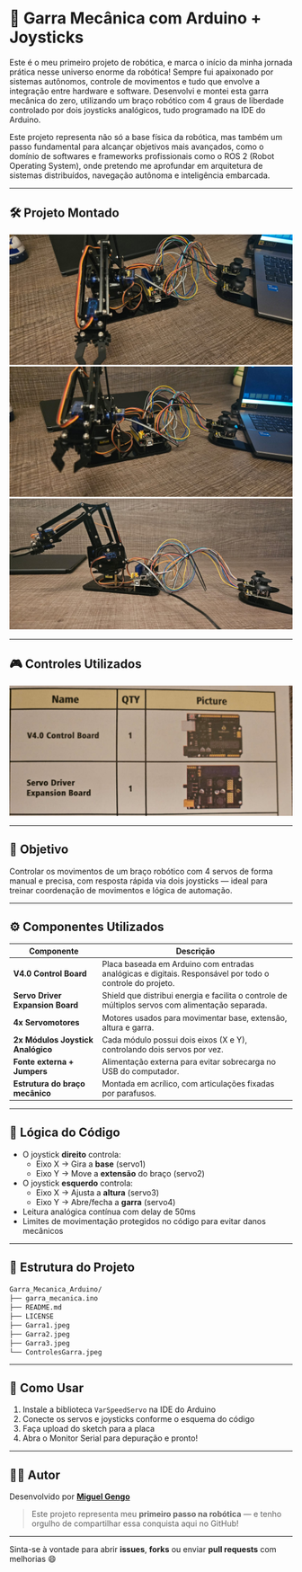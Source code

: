 # 🤖 Garra Mecânica com Arduino + Joysticks

Este é o meu primeiro projeto de robótica, e marca o início da minha jornada prática nesse universo enorme da robótica! Sempre fui apaixonado por sistemas autônomos, controle de movimentos e tudo que envolve a integração entre hardware e software. Desenvolvi e montei esta garra mecânica do zero, utilizando um braço robótico com 4 graus de liberdade controlado por dois joysticks analógicos, tudo programado na IDE do Arduino.

Este projeto representa não só a base física da robótica, mas também um passo fundamental para alcançar objetivos mais avançados, como o domínio de softwares e frameworks profissionais como o ROS 2 (Robot Operating System), onde pretendo me aprofundar em arquitetura de sistemas distribuídos, navegação autônoma e inteligência embarcada.

---

## 🛠️ Projeto Montado

![Garra - Visão Lateral](./assets/Garra1.jpeg)
![Garra - Visão Frontal](./assets/Garra2.jpeg)
![Garra - Conectada ao Notebook](./assets/Garra3.jpeg)

---

## 🎮 Controles Utilizados

![Componentes de Controle](./assets//ControlesGarra.jpeg)

---

## 🎯 Objetivo

Controlar os movimentos de um braço robótico com 4 servos de forma manual e precisa, com resposta rápida via dois joysticks — ideal para treinar coordenação de movimentos e lógica de automação.

---

## ⚙️ Componentes Utilizados

| Componente                         | Descrição |
|-----------------------------------|-----------|
| **V4.0 Control Board**            | Placa baseada em Arduino com entradas analógicas e digitais. Responsável por todo o controle do projeto. |
| **Servo Driver Expansion Board**  | Shield que distribui energia e facilita o controle de múltiplos servos com alimentação separada. |
| **4x Servomotores**               | Motores usados para movimentar base, extensão, altura e garra. |
| **2x Módulos Joystick Analógico** | Cada módulo possui dois eixos (X e Y), controlando dois servos por vez. |
| **Fonte externa + Jumpers**       | Alimentação externa para evitar sobrecarga no USB do computador. |
| **Estrutura do braço mecânico**   | Montada em acrílico, com articulações fixadas por parafusos. |

---

## 🧠 Lógica do Código

- O joystick **direito** controla:
  - Eixo X → Gira a **base** (servo1)
  - Eixo Y → Move a **extensão** do braço (servo2)
- O joystick **esquerdo** controla:
  - Eixo X → Ajusta a **altura** (servo3)
  - Eixo Y → Abre/fecha a **garra** (servo4)
- Leitura analógica contínua com delay de 50ms
- Limites de movimentação protegidos no código para evitar danos mecânicos

---

## 📁 Estrutura do Projeto

```
Garra_Mecanica_Arduino/
├── garra_mecanica.ino
├── README.md
├── LICENSE
├── Garra1.jpeg
├── Garra2.jpeg
├── Garra3.jpeg
└── ControlesGarra.jpeg
```

---

## 🚀 Como Usar

1. Instale a biblioteca `VarSpeedServo` na IDE do Arduino
2. Conecte os servos e joysticks conforme o esquema do código
3. Faça upload do sketch para a placa
4. Abra o Monitor Serial para depuração e pronto!

---

## 👨‍💻 Autor

Desenvolvido por [**Miguel Gengo**](https://www.linkedin.com/in/miguel-gengo-8157b72a1)  
> Este projeto representa meu **primeiro passo na robótica** — e tenho orgulho de compartilhar essa conquista aqui no GitHub!

---

Sinta-se à vontade para abrir **issues**, **forks** ou enviar **pull requests** com melhorias 😄
